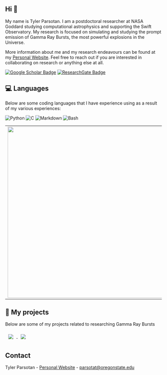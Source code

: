 ## Hi 👋

My name is Tyler Parsotan. I am a postdoctoral researcher at NASA Goddard studying computational astrophysics and supporting the Swift Observatory. My research is focused on simulating and studying the prompt emission of Gamma Ray Bursts, the most powerful explosions in the Universe.

More information about me and my research endeavours can be found at my [Personal Website](https://http://sites.science.oregonstate.edu/~parsotat/). Feel free to reach out if you are interested in collaborating on research or anything else at all.
<!--
**parsotat/parsotat** is a ✨ _special_ ✨ repository because its `README.md` (this file) appears on your GitHub profile.

Here are some ideas to get you started:

- 🔭 I’m currently working on ...
- 🌱 I’m currently learning ...
- 👯 I’m looking to collaborate on ...
- 🤔 I’m looking for help with ...
- 💬 Ask me about ...
- 📫 How to reach me: ...
- 😄 Pronouns: ...
- ⚡ Fun fact: ...
-->


[![Google Scholar Badge](https://img.shields.io/badge/Google-Scholar-lightgrey)](https://scholar.google.com/citations?user=cIxaj3MAAAAJ&hl=en)
[![ResearchGate Badge](https://img.shields.io/badge/Research-Gate-9cf)](https://www.researchgate.net/profile/Tyler-Parsotan)

## :computer: Languages
Below are some coding languages that I have experience using as a result of my various experiences:
 
<img alt="Python" src="https://img.shields.io/badge/Python%20-%2314354C.svg?&style=flat-square&logo=python&logoColor=white"/>
<img alt="C" src="https://img.shields.io/badge/C-%23239120.svg?&style=flat-square&logo=c&logoColor=white"/>
<img alt="Markdown" src="https://img.shields.io/badge/Markdown-%23000000.svg?&style=flat-square&logo=markdown&logoColor=white"/>
<img alt="Bash" src="https://img.shields.io/badge/Bash%20-%23121011.svg?&style=flat-square&logo=gnu-bash&logoColor=white"/>

<center>
  <table>
  <tr>
      <td><img width="550px" align="left" src="https://github-readme-stats.vercel.app/api?username=parsotat&show_icons=true&hide_border=true&count_private=true&layout=compact" /></td>
      <td><img width="550px" align="left" src="https://github-readme-stats.vercel.app/api/top-langs/?username=parsotat&hide=html&layout=compact" /></td>
  </tr>   
</table>
</center>

## :pushpin: My projects
Below are some of my projects related to researching Gamma Ray Bursts

<a href="https://github.com/lazzati-astro/MCRaT">
  <img align="center" style="margin: 10px;"  src="https://github-readme-stats.vercel.app/api/pin/?username=lazzati-astro&repo=MCRaT" />
</a>
<a href="https://github.com/parsotat/ProcessMCRaT">
  <img align="center" style="margin: 10px;" src="https://github-readme-stats.vercel.app/api/pin/?username=parsotat&repo=ProcessMCRaT" />
</a>

## Contact

Tyler Parsotan - [Personal Website](https://http://sites.science.oregonstate.edu/~parsotat/) - parsotat@oregonstate.edu
